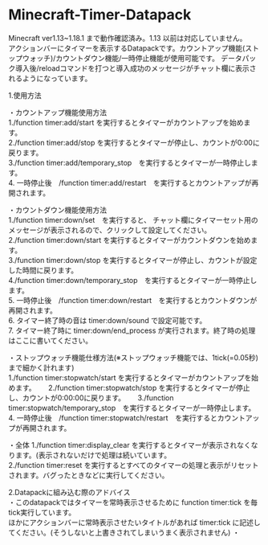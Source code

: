 # Minecraft-Timer-Datapack
Minecraft ver1.13~1.18.1 まで動作確認済み。1.13 以前は対応していません。  
アクションバーにタイマーを表示するDatapackです。カウントアップ機能(ストップウォッチ)/カウントダウン機能/一時停止機能が使用可能です。
データパック導入後/reloadコマンドを打つと導入成功のメッセージがチャット欄に表示されるようになっています。

1.使用方法

  ・カウントアップ機能使用方法  
   1./function timer:add/start を実行するとタイマーがカウントアップを始めます。  
   2./function timer:add/stop を実行するとタイマーが停止し、カウントが0:00に戻ります。  
   3./function timer:add/temporary_stop　を実行するとタイマーが一時停止します。  
   4. 一時停止後　/function timer:add/restart　を実行するとカウントアップが再開されます。  
   
   
   ・カウントダウン機能使用方法  
   1./function timer:down/set　を実行すると、  チャット欄にタイマーセット用のメッセージが表示されるので、クリックして設定してください。  
   2./function timer:down/start を実行するとタイマーがカウントダウンを始めます。  
   3./function timer:down/stop を実行するとタイマーが停止し、カウントが設定した時間に戻ります。  
   4./function timer:down/temporary_stop　を実行するとタイマーが一時停止します。  
   5. 一時停止後　/function timer:down/restart　を実行するとカウントダウンが再開されます。  
   6. タイマー終了時の音は timer:down/sound で設定可能です。  
   7. タイマー終了時に timer:down/end_process が実行されます。終了時の処理はここに書いてください。  
   
   
   ・ストップウォッチ機能仕様方法(※ストップウォッチ機能では、1tick(=0.05秒)まで細かく計れます)  
   1./function timer:stopwatch/start を実行するとタイマーがカウントアップを始めます。　　
   2./function timer:stopwatch/stop を実行するとタイマーが停止し、カウントが0:00:00に戻ります。　　
   3./function timer:stopwatch/temporary_stop　を実行するとタイマーが一時停止します。
   4. 一時停止後　/function timer:stopwatch/restart　を実行するとカウントアップが再開されます。
   
   ・全体
   1./function timer:display_clear を実行するとタイマーが表示されなくなります。(表示されないだけで処理は続いています。  
   2./function timer:reset を実行するとすべてのタイマーの処理と表示がリセットされます。バグったときなどに実行してください。  
   


2.Datapackに組み込む際のアドバイス  
  ・このdatapackではタイマーを常時表示させるために function timer:tick を毎tick実行しています。  
    ほかにアクションバーに常時表示させたいタイトルがあれば timer:tick に記述してください。(そうしないと上書きされてしまいうまく表示されません)
  ・
